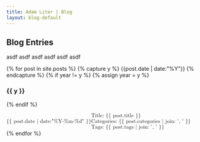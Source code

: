 ```yaml
---
title: Adam Liter | Blog
layout: blog-default
---
```

## Blog Entries
asdf
asdf
asdf
asdf
asdf
asdf

{% for post in site.posts %} {% capture y %} {{post.date | date:"%Y"}} {% endcapture %} {% if year != y %} {% assign year = y %}
### {{ y }}
{% endif %}
<!--
<div id="blog-post-date">
<span style="font-weight:900"> {{ post.date | date:"%Y-%m-%d" }} </span>
</div>
<div id="blog-post-brace">
<span style="font-size:700%">{</span>
</div>
<div id="blog-post-content">
<div id="blog-floater"></div>
<div id="blog-post-content-child">
<p><span style="font-size:small">Title: <a href="{{ post.url }}"> {{ post.title }} </a></span></p>
<p><span style="font-size:small">Categories: {{ post.categories | join: ', ' }} </span></p>
<p><span style="font-size:small">Tags: {{ post.tags | join: ', ' }} </span></p>
</div>
</div>
-->
<math>
<mtext> {{ post.date | date:"%Y-%m-%d" }} </mtext>
<mfenced open="{" close="">
<mtable columnalign="left">
<mrow><mtext>Title:&nbsp;</mtext><mtext href="{{ post.url }}" linebreak="goodbreak">{{ post.title }}</mtext></mrow>
<mrow><mtext>Categories: {{ post.categories | join: ', ' }} </mtext></mrow>
<mrow><mtext>Tags: {{ post.tags | join: ', ' }} </mtext></mrow>
</mtable>
</mfenced>
</math>
{% endfor %} 